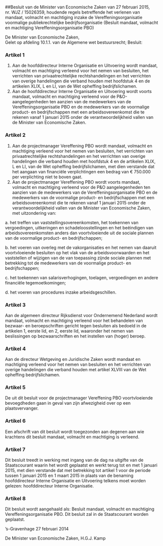 <meta http-equiv='Content-Type' content='text/html; charset=utf-8' />

##Besluit van de Minister van Economische Zaken van 27 februari 2015, nr. WJZ / 15026359, houdende regels betreffende het verlenen van mandaat, volmacht en machtiging inzake de Vereffeningsorganisatie voormalige publiekrechtelijke bedrijfsorganisatie (Besluit mandaat, volmacht en machtiging Vereffeningsorganisatie PBO)

De Minister van Economische Zaken,  
Gelet op afdeling 10.1.1. van de Algemene wet bestuursrecht;
Besluit:    

### Artikel  1  

1.  Aan de hoofddirecteur Interne Organisatie en Uitvoering wordt mandaat, volmacht en machtiging verleend voor het nemen van besluiten, het verrichten van privaatrechtelijke rechtshandelingen en het verrichten van overige handelingen die verband houden met hoofdstuk 4 en de artikelen XLIX, L en LI, van de Wet opheffing bedrijfslichamen.   
2.  Aan de hoofddirecteur Interne Organisatie en Uitvoering wordt voorts mandaat, volmacht en machtiging verleend voor de P&O-aangelegenheden ten aanzien van de medewerkers van de Vereffeningsorganisatie PBO en de medewerkers van de voormalige product- en bedrijfschappen met een arbeidsovereenkomst die te rekenen vanaf 1 januari 2015 onder de verantwoordelijkheid vallen van de Minister van Economische Zaken.  

### Artikel  2  

1.  Aan de projectmanager Vereffening PBO wordt mandaat, volmacht en machtiging verleend voor het nemen van besluiten, het verrichten van privaatrechtelijke rechtshandelingen en het verrichten van overige handelingen die verband houden met hoofdstuk 4 en de artikelen XLIX, L en LI, van de Wet opheffing bedrijfslichamen, met dien verstande dat het aangaan van financiële verplichtingen een bedrag van € 750.000 per verplichting niet te boven gaat.   
2.  Aan de projectmanager Vereffening PBO wordt voorts mandaat, volmacht en machtiging verleend voor de P&O aangelegenheden ten aanzien van de medewerkers van de Vereffeningsorganisatie PBO en de medewerkers van de voormalige product- en bedrijfschappen met een arbeidsovereenkomst die te rekenen vanaf 1 januari 2015 onder de verantwoordelijkheid vallen van de Minister van Economische Zaken, met uitzondering van: 

a. het treffen van vaststellingsovereenkomsten, het toekennen van vergoedingen, uitkeringen en schadeloosstellingen en het beëindigen van arbeidsovereenkomsten anders dan voortvloeiende uit de sociale plannen van de voormalige product- en bedrijfschappen;  

b. het voeren van overleg met de vakorganisaties en het nemen van daaruit voortvloeiende besluiten op het vlak van de arbeidsvoorwaarden en het vaststellen of wijzigen van de van toepassing zijnde sociale plannen met betrekking tot de medewerkers van de voormalige product- en bedrijfschappen;  

c. het toekennen van salarisverhogingen, toelagen, vergoedingen en andere financiële tegemoetkomingen;  

d. het voeren van procedures inzake arbeidsgeschillen.    

### Artikel  3  

Aan de algemeen directeur Rijksdienst voor Ondernemend Nederland wordt mandaat, volmacht en machtiging verleend voor het behandelen van bezwaar- en beroepschriften gericht tegen besluiten als bedoeld in de artikelen 1, eerste lid, en 2, eerste lid, waaronder het nemen van beslissingen op bezwaarschriften en het instellen van (hoger) beroep. 

### Artikel  4  

Aan de directeur Wetgeving en Juridische Zaken wordt mandaat en machtiging verleend voor het nemen van besluiten en het verrichten van overige handelingen die verband houden met artikel XLVIII van de Wet opheffing bedrijfslichamen. 

### Artikel  5  

De uit dit besluit voor de projectmanager Vereffening PBO voortvloeiende bevoegdheden gaan in geval van zijn afwezigheid over op een plaatsvervanger. 

### Artikel  6  

Een afschrift van dit besluit wordt toegezonden aan degenen aan wie krachtens dit besluit mandaat, volmacht en machtiging is verleend. 

### Artikel  7  

Dit besluit treedt in werking met ingang van de dag na uitgifte van de Staatscourant waarin het wordt geplaatst en werkt terug tot en met 1 januari 2015, met dien verstande dat met betrekking tot artikel 1 voor de periode tussen 1 januari 2015 en 1 maart 2015 in plaats van de benaming hoofddirecteur Interne Organisatie en Uitvoering telkens moet worden gelezen: hoofddirecteur Interne Organisatie. 

### Artikel  8  

Dit besluit wordt aangehaald als: Besluit mandaat, volmacht en machtiging Vereffeningsorganisatie PBO. 
Dit besluit zal in de Staatscourant worden geplaatst.   

’s-Gravenhage 
27 februari 2014   

De 
Minister van Economische Zaken, 
H.G.J. Kamp     
